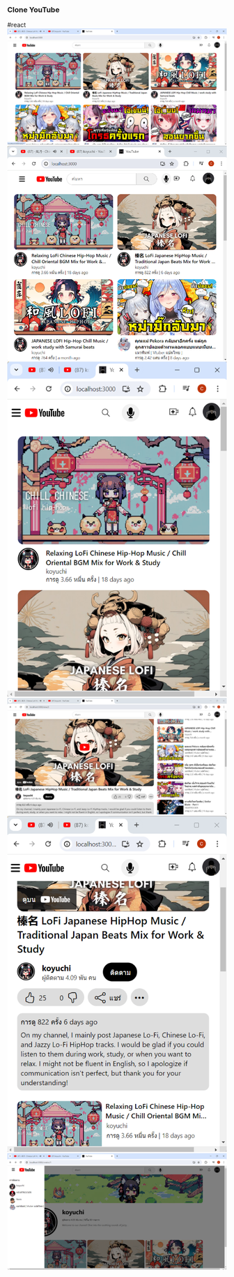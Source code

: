 ### Clone YouTube
#react
<br>
<img src="./public/ex1.png" alt="Alt text" title="Optional title"><br/>
<img src="./public/ex2.png" alt="Alt text" title="Optional title">
<img src="./public/ex3.png" alt="Alt text" title="Optional title"><br/>
<img src="./public/ex4.png" alt="Alt text" title="Optional title">
<img src="./public/ex5.png" alt="Alt text" title="Optional title"><br/>
<img src="./public/ex6.png" alt="Alt text" title="Optional title">